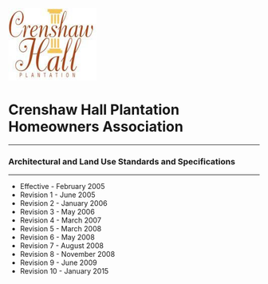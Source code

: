 
![Crenshaw Hall](CH-Logo.png)
# Crenshaw Hall Plantation <br> Homeowners Association
 ---
 ### Architectural and Land Use Standards and Specifications

 ---
* Effective - February 2005
* Revision 1 - June 2005
* Revision 2 - January 2006
* Revision 3 - May 2006
* Revision 4 - March 2007
* Revision 5 - March 2008
* Revision 6 - May 2008
* Revision 7 - August 2008
* Revision 8 - November 2008
* Revision 9 - June 2009
* Revision 10 - January 2015
